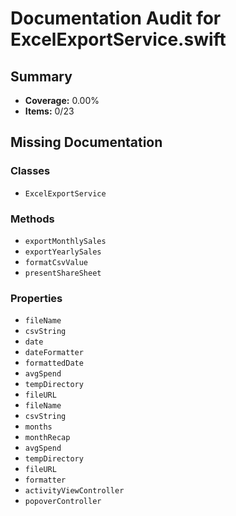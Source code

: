 # Documentation Audit for ExcelExportService.swift

## Summary

- **Coverage:** 0.00%
- **Items:** 0/23

## Missing Documentation

### Classes
- `ExcelExportService`

### Methods
- `exportMonthlySales`
- `exportYearlySales`
- `formatCsvValue`
- `presentShareSheet`

### Properties
- `fileName`
- `csvString`
- `date`
- `dateFormatter`
- `formattedDate`
- `avgSpend`
- `tempDirectory`
- `fileURL`
- `fileName`
- `csvString`
- `months`
- `monthRecap`
- `avgSpend`
- `tempDirectory`
- `fileURL`
- `formatter`
- `activityViewController`
- `popoverController`
